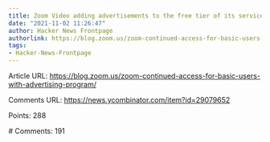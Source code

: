 ```yaml
---
title: Zoom Video adding advertisements to the free tier of its service
date: "2021-11-02 11:26:47"
author: Hacker News Frontpage
authorlink: https://blog.zoom.us/zoom-continued-access-for-basic-users-with-advertising-program/
tags:
- Hacker-News-Frontpage
---
```


<p>Article URL: <a href="https://blog.zoom.us/zoom-continued-access-for-basic-users-with-advertising-program/">https://blog.zoom.us/zoom-continued-access-for-basic-users-with-advertising-program/</a></p>
<p>Comments URL: <a href="https://news.ycombinator.com/item?id=29079652">https://news.ycombinator.com/item?id=29079652</a></p>
<p>Points: 288</p>
<p># Comments: 191</p>
